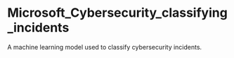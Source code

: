 # Microsoft_Cybersecurity_classifying_incidents
A machine learning model used to classify cybersecurity incidents.

